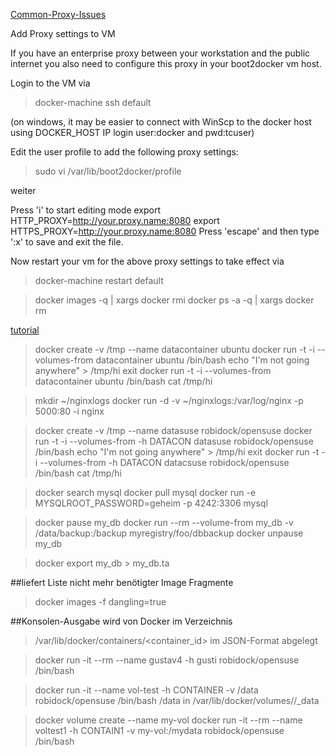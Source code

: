 [Common-Proxy-Issues ](https://github.com/docker/kitematic/wiki/Common-Proxy-Issues-&-Fixes)

Add Proxy settings to VM

If you have an enterprise proxy between your workstation and the public internet you also need to configure
this proxy in your boot2docker vm host.

Login to the VM via 
> docker-machine ssh default

(on windows, it may be easier to connect 
with WinScp to the docker host using DOCKER_HOST IP login user:docker and pwd:tcuser)

Edit the user profile to add the following proxy settings:

> sudo vi /var/lib/boot2docker/profile

  weiter
>  
 Press 'i' to start editing mode
 export HTTP_PROXY=http://your.proxy.name:8080
 export HTTPS_PROXY=http://your.proxy.name:8080
 Press 'escape' and then type ':x' to save and exit the file. 
>

Now restart your vm for the above proxy settings to take effect via
> docker-machine restart default



> docker  images  -q  | xargs docker  rmi
> docker ps -a -q  | xargs docker rm

[tutorial](https://www.digitalocean.com/community/tutorials/how-to-work-with-docker-data-volumes-on-ubuntu-14-04#learning-the-types-of-docker-data-volumes)
 
> docker create -v /tmp --name datacontainer ubuntu
  docker run -t -i --volumes-from datacontainer ubuntu /bin/bash
> echo "I'm not going anywhere" > /tmp/hi
> exit
> docker run -t -i --volumes-from datacontainer ubuntu /bin/bash
> cat /tmp/hi

> mkdir ~/nginxlogs
> docker run -d -v ~/nginxlogs:/var/log/nginx -p 5000:80 -i nginx


> docker create -v /tmp --name datasuse robidock/opensuse 
> docker run -t -i --volumes-from -h DATACON datasuse robidock/opensuse   /bin/bash
> echo "I'm not going anywhere" > /tmp/hi
> exit
> docker run -t -i --volumes-from -h DATACON datacsuse robidock/opensuse  /bin/bash
> cat /tmp/hi


>  docker search mysql
>  docker pull mysql
>  docker run -e MYSQLROOT_PASSWORD=geheim -p 4242:3306 mysql

> docker pause my_db
> docker run --rm --volume-from my_db  -v /data/backup:/backup  myregistry/foo/dbbackup
>  docker unpause my_db

> docker export my_db  > my_db.ta


##liefert Liste nicht mehr benötigter Image Fragmente
> docker images -f dangling=true 

##Konsolen-Ausgabe wird von Docker im Verzeichnis 
>  /var/lib/docker/containers/<container_id> im JSON-Format abgelegt

> docker run -it --rm --name gustav4 -h gusti robidock/opensuse  /bin/bash

> docker run -it --name vol-test -h CONTAINER -v /data robidock/opensuse  /bin/bash
>  /data  in /var/lib/docker/volumes/<VOLUME>/_data

> docker volume create  --name my-vol
> docker run -it --rm --name voltest1 -h CONTAIN1 -v my-vol:/mydata robidock/opensuse /bin/bash


